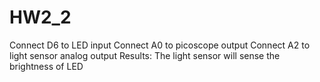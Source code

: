 # HW2_2
Connect D6 to LED input
Connect A0 to picoscope output
Connect A2 to light sensor analog output
Results: The light sensor will sense the brightness of LED
